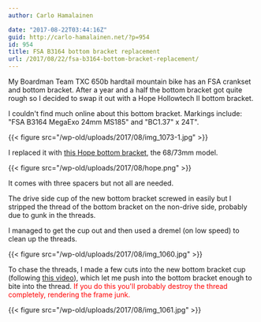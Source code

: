 ```yaml
---
author: Carlo Hamalainen

date: "2017-08-22T03:44:16Z"
guid: http://carlo-hamalainen.net/?p=954
id: 954
title: FSA B3164 bottom bracket replacement
url: /2017/08/22/fsa-b3164-bottom-bracket-replacement/
---
```

My Boardman Team TXC 650b hardtail mountain bike has an FSA crankset and bottom bracket. After a year and a half the bottom bracket got quite rough so I decided to swap it out with a Hope Hollowtech II bottom bracket.

I couldn't find much online about this bottom bracket. Markings include: "FSA B3164 MegaExo 24mm MS185" and "BC1.37" x 24T".

{{< figure src="/wp-old/uploads/2017/08/img_1073-1.jpg" >}}

I replaced it with [this Hope bottom bracket](http://www.chainreactioncycles.com/sg/en/hope-mtb-stainless-steel-bottom-bracket/rp-prod80494), the 68/73mm model.

{{< figure src="/wp-old/uploads/2017/08/hope.png" >}}

It comes with three spacers but not all are needed.

The drive side cup of the new bottom bracket screwed in easily but I stripped the thread of the bottom bracket on the non-drive side, probably due to gunk in the threads.

I managed to get the cup out and then used a dremel (on low speed) to clean up the threads.

{{< figure src="/wp-old/uploads/2017/08/img_1060.jpg" >}}

To chase the threads, I made a few cuts into the new bottom bracket cup (following [this video](https://m.youtube.com/watch?v=1IrAGP22V34)), which let me push into the bottom bracket enough to bite into the thread. <span style="color:#ff0000;">If you do this you'll probably destroy the thread completely, rendering the frame junk.</span>

{{< figure src="/wp-old/uploads/2017/08/img_1061.jpg" >}}

